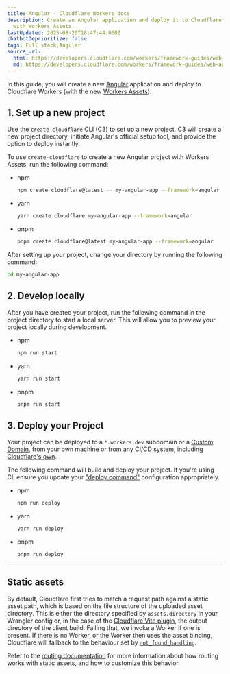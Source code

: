 ```yaml
---
title: Angular · Cloudflare Workers docs
description: Create an Angular application and deploy it to Cloudflare Workers
  with Workers Assets.
lastUpdated: 2025-08-20T18:47:44.000Z
chatbotDeprioritize: false
tags: Full stack,Angular
source_url:
  html: https://developers.cloudflare.com/workers/framework-guides/web-apps/more-web-frameworks/angular/
  md: https://developers.cloudflare.com/workers/framework-guides/web-apps/more-web-frameworks/angular/index.md
---
```


In this guide, you will create a new [Angular](https://angular.dev/) application and deploy to Cloudflare Workers (with the new [Workers Assets](https://developers.cloudflare.com/workers/static-assets/)).

## 1. Set up a new project

Use the [`create-cloudflare`](https://www.npmjs.com/package/create-cloudflare) CLI (C3) to set up a new project. C3 will create a new project directory, initiate Angular's official setup tool, and provide the option to deploy instantly.

To use `create-cloudflare` to create a new Angular project with Workers Assets, run the following command:

* npm

  ```sh
  npm create cloudflare@latest -- my-angular-app --framework=angular
  ```

* yarn

  ```sh
  yarn create cloudflare my-angular-app --framework=angular
  ```

* pnpm

  ```sh
  pnpm create cloudflare@latest my-angular-app --framework=angular
  ```

After setting up your project, change your directory by running the following command:

```sh
cd my-angular-app
```

## 2. Develop locally

After you have created your project, run the following command in the project directory to start a local server. This will allow you to preview your project locally during development.

* npm

  ```sh
  npm run start
  ```

* yarn

  ```sh
  yarn run start
  ```

* pnpm

  ```sh
  pnpm run start
  ```

## 3. Deploy your Project

Your project can be deployed to a `*.workers.dev` subdomain or a [Custom Domain](https://developers.cloudflare.com/workers/configuration/routing/custom-domains/), from your own machine or from any CI/CD system, including [Cloudflare's own](https://developers.cloudflare.com/workers/ci-cd/builds/).

The following command will build and deploy your project. If you're using CI, ensure you update your ["deploy command"](https://developers.cloudflare.com/workers/ci-cd/builds/configuration/#build-settings) configuration appropriately.

* npm

  ```sh
  npm run deploy
  ```

* yarn

  ```sh
  yarn run deploy
  ```

* pnpm

  ```sh
  pnpm run deploy
  ```

***

## Static assets

By default, Cloudflare first tries to match a request path against a static asset path, which is based on the file structure of the uploaded asset directory. This is either the directory specified by `assets.directory` in your Wrangler config or, in the case of the [Cloudflare Vite plugin](https://developers.cloudflare.com/workers/vite-plugin/), the output directory of the client build. Failing that, we invoke a Worker if one is present. If there is no Worker, or the Worker then uses the asset binding, Cloudflare will fallback to the behaviour set by [`not_found_handling`](https://developers.cloudflare.com/workers/static-assets/#routing-behavior).

Refer to the [routing documentation](https://developers.cloudflare.com/workers/static-assets/routing/) for more information about how routing works with static assets, and how to customize this behavior.

